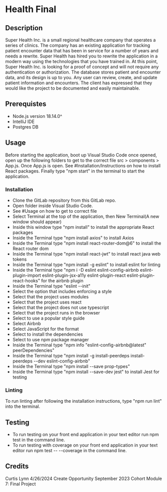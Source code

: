 # Health Final

## Description

Super Health Inc. is a small regional healthcare company that operates a series of clinics. The
company has an existing application for tracking patient encounter data that has been in service for
a number of years and needs a rewrite. Super Health has hired you to rewrite the application in a
modern way using the technologies that you have trained in. At this point, Super Health Inc. is
looking for a proof of concept and will not require any authentication or authorization. The
database stores patient and encounter data, and its design is up to you. Any user can review,
create, and update patient information and encounters. The client has expressed that they would like
the project to be documented and easily maintainable.

## Prerequistes

* Node.js version 18.14.0^
* IntelliJ IDE
* Postgres DB

## Usage

Before starting the application, boot up Visual Studio Code once opened, open up the following folders to get to the correct file src > components > App.js. Once App.js is open. See #Installation/Instructions on how to install React packages. Finally type "npm start" in the terminal to start the application.

### Installation

- Clone the GitLab repository from this GitLab repo.
- Open folder inside Visual Studio Code.
- See #Usage on how to get to correct file
- Select Terminal at the top of the application, then New Terminal(A new window should appear)
- Inside this window type "npm install" to install the appropriate React packages
- Inside the Terminal type "npm install axios" to install Axios
- Inside the Terminal type "npm install react-router-dom@6" to install the React router dom
- Inside the Terminal type "npm install react-jwt" to install react java web tokens
- Inside the Terminal type "npm install -g eslint" to install eslint for linting
- Inside the Terminal type "npm i -D eslint eslint-config-airbnb eslint-plugin-import eslint-plugin-jsx-a11y eslint-plugin-react eslint-plugin-react-hooks" for the airbnb plugin
- Inside the Terminal type "eslint --init"
- Select the option that includes enforcing a style
- Select that the project uses modules
- Select that the project uses react
- Select that the project does not use typescript
- Select that the project runs in the browser
- Select to use a popular style guide
- Select Airbnb
- Select JavaScript for the format
- Select to install the dependencies
- Select to use npm package manager
- Inside the Terminal type "npm info "eslint-config-airbnb@latest" peerDependencies"
- Inside the Terminal type "npm install -g install-peerdeps install-peerdeps --dev eslint-config-airbnb"
- Inside the Terminal type "npm install --save prop-types"
- Inside the Terminal type "npm install --save-dev jest" to install Jest for testing

### Linting

To run linting after following the installation instructions, type "npm run lint" into the terminal.

## Testing

* To run testing on your front end application in your text editor run npm test in the command line.
* To run testing with coverage on your front end application in your text editor run npm test -- --coverage in the command line.

## Credits
Curtis Lynn
4/26/2024
Create Opportunity September 2023 Cohort
Module 7: Final Project